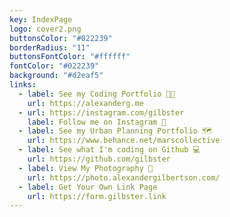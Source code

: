 ```yaml
---
key: IndexPage
logo: cover2.png
buttonsColor: "#022239"
borderRadius: "11"
buttonsFontColor: "#ffffff"
fontColor: "#022239"
background: "#d2eaf5"
links:
  - label: See my Coding Portfolio 👨‍💻
    url: https://alexanderg.me
  - url: https://instagram.com/gilbster
    label: Follow me on Instagram 📸
  - label: See my Urban Planning Portfolio 🗺
    url: https://www.behance.net/marscollective
  - label: See what I'm coding on Github 💻
    url: https://github.com/gilbster
  - label: View My Photography 📸
    url: https://photo.alexandergilbertson.com/
  - label: Get Your Own Link Page
    url: https://form.gilbster.link
---
```


